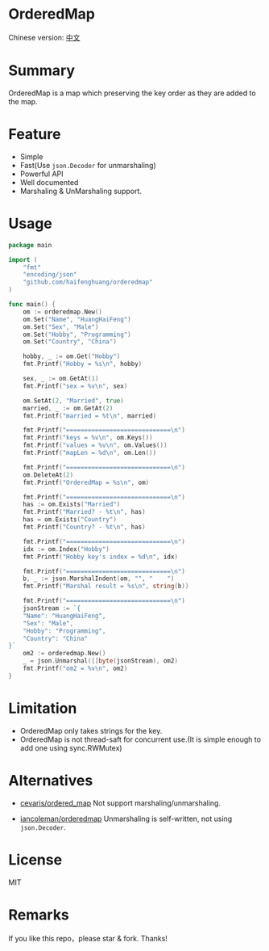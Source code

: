 # OrderedMap

Chinese version: [中文](README_cn.md)

# Summary

OrderedMap is a map which preserving the key order as they are added to the map.

# Feature

* Simple
* Fast(Use `json.Decoder` for unmarshaling)
* Powerful API
* Well documented
* Marshaling & UnMarshaling support.


# Usage

```go
package main

import (
    "fmt"
    "encoding/json"
    "github.com/haifenghuang/orderedmap"
)

func main() {
    om := orderedmap.New()
    om.Set("Name", "HuangHaiFeng")
    om.Set("Sex", "Male")
    om.Set("Hobby", "Programming")
    om.Set("Country", "China")

    hobby, _ := om.Get("Hobby")
    fmt.Printf("Hobby = %s\n", hobby)

    sex, _ := om.GetAt(1)
    fmt.Printf("sex = %v\n", sex)

    om.SetAt(2, "Married", true)
    married, _ := om.GetAt(2)
    fmt.Printf("married = %t\n", married)

    fmt.Printf("=============================\n")
    fmt.Printf("keys = %v\n", om.Keys())
    fmt.Printf("values = %v\n", om.Values())
    fmt.Printf("mapLen = %d\n", om.Len())

    fmt.Printf("=============================\n")
    om.DeleteAt(2)
    fmt.Printf("OrderedMap = %s\n", om)

    fmt.Printf("=============================\n")
    has := om.Exists("Married")
    fmt.Printf("Married? - %t\n", has)
    has = om.Exists("Country")
    fmt.Printf("Country? - %t\n", has)

    fmt.Printf("=============================\n")
    idx := om.Index("Hobby")
    fmt.Printf("Hobby key's index = %d\n", idx)

    fmt.Printf("=============================\n")
    b, _ := json.MarshalIndent(om, "", "    ")
    fmt.Printf("Marshal result = %s\n", string(b))

    fmt.Printf("=============================\n")
    jsonStream := `{
    "Name": "HuangHaiFeng",
    "Sex": "Male",
    "Hobby": "Programming",
    "Country": "China"
}`
    om2 := orderedmap.New()
    _ = json.Unmarshal([]byte(jsonStream), om2)
    fmt.Printf("om2 = %v\n", om2)
}
```

# Limitation

* OrderedMap only takes strings for the key.
* OrderedMap is not thread-saft for concurrent use.(It is simple enough to add one using sync.RWMutex)

# Alternatives

* [cevaris/ordered_map](https://github.com/cevaris/ordered_map)
Not support marshaling/unmarshaling.

* [iancoleman/orderedmap](https://github.com/iancoleman/orderedmap)
Unmarshaling is self-written, not using `json.Decoder`.

# License

MIT

# Remarks

If you like this repo，please star & fork. Thanks!